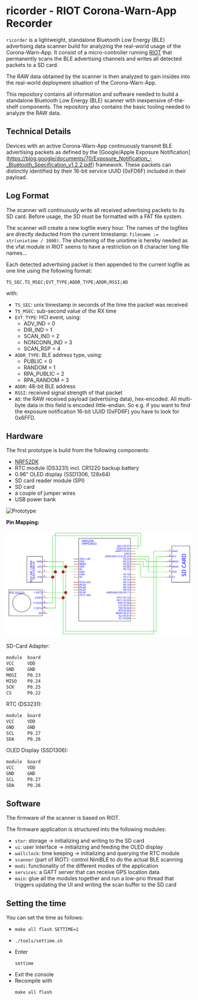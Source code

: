 # ricorder - RIOT Corona-Warn-App Recorder

`ricorder` is a lightweight, standalone Bluetooth Low Energy (BLE) advertising
data scanner build for analyzing the real-world usage of the Corona-Warn-App. It
consist of a micro-controller running [RIOT](https://riot-os.org) that
permanently scans the BLE advertising channels and writes all detected packets
to a SD card.

The RAW data obtained by the scanner is then analyzed to gain insides into the
real-world deployment situation of the Corona-Warn-App.

This repository contains all information and software needed to build a
standalone Bluetooth Low Energy (BLE) scanner with inexpensive of-the-shelf
components. The repository also contains the basic tooling needed to analyze the
RAW data.


## Technical Details

Devices with an active Corona-Warn-App continuously transmit BLE advertising
packets as defined by the [Google/Apple Exposure Notification]
(https://blog.google/documents/70/Exposure_Notification_-_Bluetooth_Specification_v1.2.2.pdf)
framework. These packets can distinctly identified by their 16-bit service UUID
(0xFD6F) included in their payload.


## Log Format

The scanner will continuously write all received advertising packets to its SD
card. Before usage, the SD must be formatted with a FAT file system.

The scanner will create a new logfile every hour. The names of the logfiles are
directly deducted from the current timestamp: `filename := str(unixtime / 1000)`.
The shortening of the unixtime is hereby needed as the vfat module in RIOT seems
to have a restriction on 8 character long file names...

Each detected advertising packet is then appended to the current logfile as one
line using the following format:
```
TS_SEC.TS_MSEC;EVT_TYPE;ADDR_TYPE;ADDR;RSSI;AD
```
with:
- `TS_SEC`: unix timestamp in seconds of the time the packet was received
- `TS_MSEC`: sub-second value of the RX time
- `EVT_TYPE`: HCI event, using:
  - ADV_IND = 0
  - DIR_IND = 1
  - SCAN_IND = 2
  - NONCONN_IND = 3
  - SCAN_RSP = 4
- `ADDR_TYPE`: BLE address type, using:
  - PUBLIC = 0
  - RANDOM = 1
  - RPA_PUBLIC = 2
  - RPA_RANDOM = 3
- `ADDR`: 48-bit BLE address
- `RSSI`: received signal strength of that packet
- `AD`: the RAW received payload (advertising data), hex-encoded. All multi-byte
        data in this field is encoded little-endian. So e.g. if you want to find
        the exposure notification 16-bit UUID (0xFD6F) you have to look for
        0x6FFD.


## Hardware

The first prototype is build from the following components:
- [NRF52DK](https://www.nordicsemi.com/Software-and-Tools/Development-Kits/nRF52-DK)
- RTC module (DS3231) incl. CR1220 backup battery
- 0.96" OLED display (SSD1306, 128x64)
- SD card reader module (SPI)
- SD card
- a couple of jumper wires
- USB power bank

![Prototype](img/ricorder_setup.jpg)

**Pin Mapping:**

![ricorder Schmematics](img/ricorder_pin_schema.svg)

SD-Card Adapter:
```
module  board
VCC     VDD
GND     GND
MOSI    P0.23
MISO    P0.24
SCK     P0.25
CS      P0.22
```

RTC (DS3231):
```
module  board
VCC     VDD
GND     GND
SCL     P0.27
SDA     P0.26
```

OLED Display (SSD1306):
```
module  board
VCC     VDD
GND     GND
SCL     P0.27
SDA     P0.26
```


## Software

The firmware of the scanner is based on RIOT.

The firmware application is structured into the following modules:
- `stor`: storage -> initializing and writing to the SD card
- `ui`: user interface -> initializing and feeding the OLED display
- `wallclock`: time keeping -> initializing and querying the RTC module
- `scanner` (part of RIOT): control NimBLE to do the actual BLE scanning
- `modi`: functionality of the different modes of the application
- `services`: a GATT server that can receive GPS location data
- `main`: glue all the modules together and run a low-prio thread that triggers
          updating the UI and writing the scan buffer to the SD card

## Setting the time

You can set the time as follows:
* ```
  make all flash SETTIME=1
  ```
* ```
  ./tools/settime.sh
  ```
* Enter
  ```
  settime
  ```
* Exit the console
* Recompile with
  ```
  make all flash
  ```
